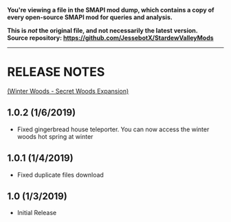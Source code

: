 **You're viewing a file in the SMAPI mod dump, which contains a copy of every open-source SMAPI mod
for queries and analysis.**

**This is _not_ the original file, and not necessarily the latest version.**  
**Source repository: https://github.com/JessebotX/StardewValleyMods**

----

# RELEASE NOTES 
[(Winter Woods - Secret Woods Expansion)](https://www.nexusmods.com/stardewvalley/mods/3211)

## 1.0.2 (1/6/2019)
- Fixed gingerbread house teleporter. You can now access the winter woods hot spring at winter

## 1.0.1 (1/4/2019)
- Fixed duplicate files download

## 1.0 (1/3/2019)
- Initial Release